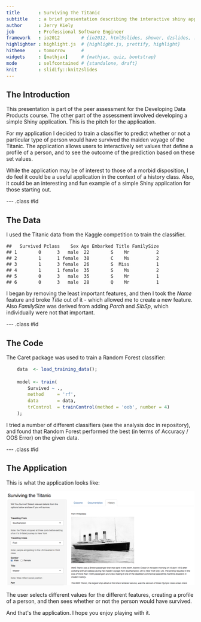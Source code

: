 ```yaml
---
title       : Surviving The Titanic
subtitle    : a brief presentation describing the interactive shiny app
author      : Jerry Kiely
job         : Professional Software Engineer
framework   : io2012        # {io2012, html5slides, shower, dzslides, ...}
highlighter : highlight.js  # {highlight.js, prettify, highlight}
hitheme     : tomorrow      # 
widgets     : [mathjax]     # {mathjax, quiz, bootstrap}
mode        : selfcontained # {standalone, draft}
knit        : slidify::knit2slides
---
```




## The Introduction

This presentation is part of the peer assessment for the Developing Data Products course. 
The other part of the assessment involved developing a simple Shiny application. This is 
the pitch for the application.

For my application I decided to train a classifier to predict whether or not a particular 
type of person would have survived the maiden voyage of the Titanic. The application allows 
users to interactively set values that define a profile of a person, and to see the outcome 
of the prediction based on these set values. 

While the application may be of interest to those of a morbid disposition, I do feel it 
could be a useful application in the context of a history class. Also, it could be an 
interesting and fun example of a simple Shiny application for those starting out.


--- .class #id 

## The Data

I used the Titanic data from the Kaggle competition to train the classifier.


```
##   Survived Pclass    Sex Age Embarked Title FamilySize
## 1        0      3   male  22        S    Mr          2
## 2        1      1 female  38        C    Ms          2
## 3        1      3 female  26        S  Miss          1
## 4        1      1 female  35        S    Ms          2
## 5        0      3   male  35        S    Mr          1
## 6        0      3   male  28        Q    Mr          1
```
I began by removing the least important features, and then I took the _Name_ feature and 
broke _Title_ out of it - which allowed me to create a new feature. Also _FamilySize_ was 
derived from adding _Parch_ and _SibSp_, which individually were not that important.


--- .class #id 

## The Code

The Caret package was used to train a Random Forest classifier:


```r
    data  <- load_training_data();

    model <- train(
        Survived ~ ., 
        method     = 'rf', 
        data       = data,
        trControl  = trainControl(method = 'oob', number = 4)
    );
```
I tried a number of different classifiers (see the analysis doc in repository), and 
found that Random Forest performed the best (in terms of Accuracy / OOS Error) on the 
given data.

--- .class #id 


## The Application

This is what the application looks like:

![Screenshot](./images/screenshot.png)

The user selects different values for the different features, creating a profile of a person, 
and then sees whether or not the person would have survived.

And that's the application. I hope you enjoy playing with it.

